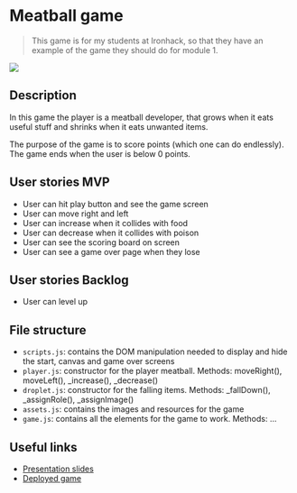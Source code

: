 # Meatball game

> This game is for my students at Ironhack, so that they have an example of the game they should do for module 1.

![]('img/page.png')

## Description

In this game the player is a meatball developer, that grows when it eats useful stuff and shrinks when it eats unwanted items.

The purpose of the game is to score points (which one can do endlessly). The game ends when the user is below 0 points.

## User stories MVP

- User can hit play button and see the game screen
- User can move right and left
- User can increase when it collides with food
- User can decrease when it collides with poison
- User can see the scoring board on screen
- User can see a game over page when they lose

## User stories Backlog

- User can level up

## File structure

- <code>scripts.js</code>: contains the DOM manipulation needed to display and hide the start, canvas and game over screens
- <code>player.js</code>: constructor for the player meatball. Methods: moveRight(), moveLeft(), \_increase(), \_decrease()
- <code>droplet.js</code>: constructor for the falling items. Methods: \_fallDown(), \_assignRole(), \_assignImage()
- <code>assets.js</code>: contains the images and resources for the game
- <code>game.js</code>: contains all the elements for the game to work. Methods: ...

## Useful links

- [Presentation slides]()
- [Deployed game](https://alebausa.github.io/meatball-dev/)
